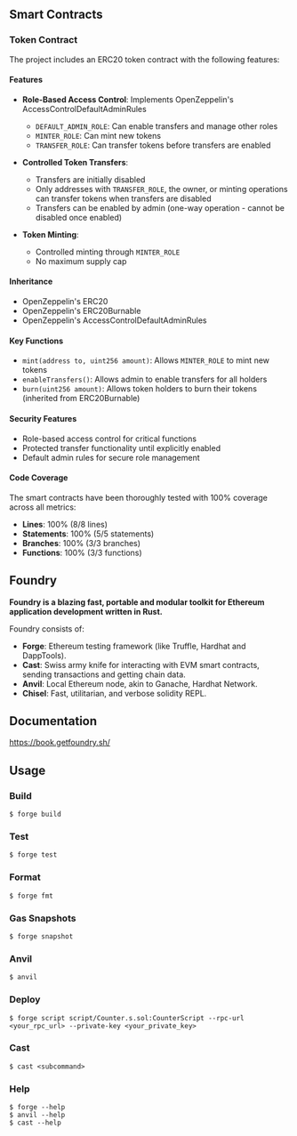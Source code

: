 ## Smart Contracts

### Token Contract

The project includes an ERC20 token contract with the following features:

#### Features
- **Role-Based Access Control**: Implements OpenZeppelin's AccessControlDefaultAdminRules
  - `DEFAULT_ADMIN_ROLE`: Can enable transfers and manage other roles
  - `MINTER_ROLE`: Can mint new tokens
  - `TRANSFER_ROLE`: Can transfer tokens before transfers are enabled

- **Controlled Token Transfers**: 
  - Transfers are initially disabled
  - Only addresses with `TRANSFER_ROLE`, the owner, or minting operations can transfer tokens when transfers are disabled
  - Transfers can be enabled by admin (one-way operation - cannot be disabled once enabled)

- **Token Minting**:
  - Controlled minting through `MINTER_ROLE`
  - No maximum supply cap

#### Inheritance
- OpenZeppelin's ERC20
- OpenZeppelin's ERC20Burnable
- OpenZeppelin's AccessControlDefaultAdminRules

#### Key Functions
- `mint(address to, uint256 amount)`: Allows `MINTER_ROLE` to mint new tokens
- `enableTransfers()`: Allows admin to enable transfers for all holders
- `burn(uint256 amount)`: Allows token holders to burn their tokens (inherited from ERC20Burnable)

#### Security Features
- Role-based access control for critical functions
- Protected transfer functionality until explicitly enabled
- Default admin rules for secure role management

#### Code Coverage
The smart contracts have been thoroughly tested with 100% coverage across all metrics:
- **Lines**: 100% (8/8 lines)
- **Statements**: 100% (5/5 statements)
- **Branches**: 100% (3/3 branches)
- **Functions**: 100% (3/3 functions)

## Foundry

**Foundry is a blazing fast, portable and modular toolkit for Ethereum application development written in Rust.**

Foundry consists of:

-   **Forge**: Ethereum testing framework (like Truffle, Hardhat and DappTools).
-   **Cast**: Swiss army knife for interacting with EVM smart contracts, sending transactions and getting chain data.
-   **Anvil**: Local Ethereum node, akin to Ganache, Hardhat Network.
-   **Chisel**: Fast, utilitarian, and verbose solidity REPL.

## Documentation

https://book.getfoundry.sh/

## Usage

### Build

```shell
$ forge build
```

### Test

```shell
$ forge test
```

### Format

```shell
$ forge fmt
```

### Gas Snapshots

```shell
$ forge snapshot
```

### Anvil

```shell
$ anvil
```

### Deploy

```shell
$ forge script script/Counter.s.sol:CounterScript --rpc-url <your_rpc_url> --private-key <your_private_key>
```

### Cast

```shell
$ cast <subcommand>
```

### Help

```shell
$ forge --help
$ anvil --help
$ cast --help
```